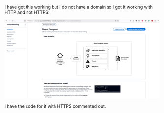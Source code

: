 I have got this working but I do not have a domain so I got it working with HTTP and not HTTPS:

![here](image.png)

I have the code for it with HTTPS commented out.